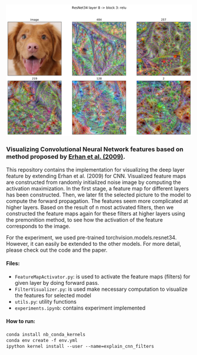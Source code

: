 ![](images/exmaple_result.png)
### Visualizing Convolutional Neural Network features based on method proposed by [Erhan et al. (2009)](https://www.researchgate.net/publication/265022827_Visualizing_Higher-Layer_Features_of_a_Deep_Network).

This repository contains the implementation for visualizing the deep layer feature by extending Erhan et al. (2009) for CNN. Visualized feature maps are constructed from randomly initialized noise image by computing the activation maximization. In the first stage, a feature map for different layers has been constructed. Then, we later fit the selected picture to the model to compute the forward propagation. The features seem more complicated at higher layers. Based on the result of n most activated filters, then we constructed the feature maps again for these filters at higher layers using the premonition method, to see how the activation of the feature corresponds to the image.

For the experiment, we used pre-trained torchvision.models.resnet34. However, it can easily be extended to the other models. For more detail, please check out the code and the paper.

#### Files: 
- ```FeatureMapActivator.py```: is used to activate the feature maps (filters) for given layer by doing forward pass.
- ```FilterVisualizer.py```: is used make necessary computation to visualize the features for selected model
- ```utils.py```: utility functions
- ```experiments.ipynb```: contains experiment implemented

#### How to run:
```
conda install nb_conda_kernels
conda env create -f env.yml
ipython kernel install --user --name=explain_cnn_filters
```
